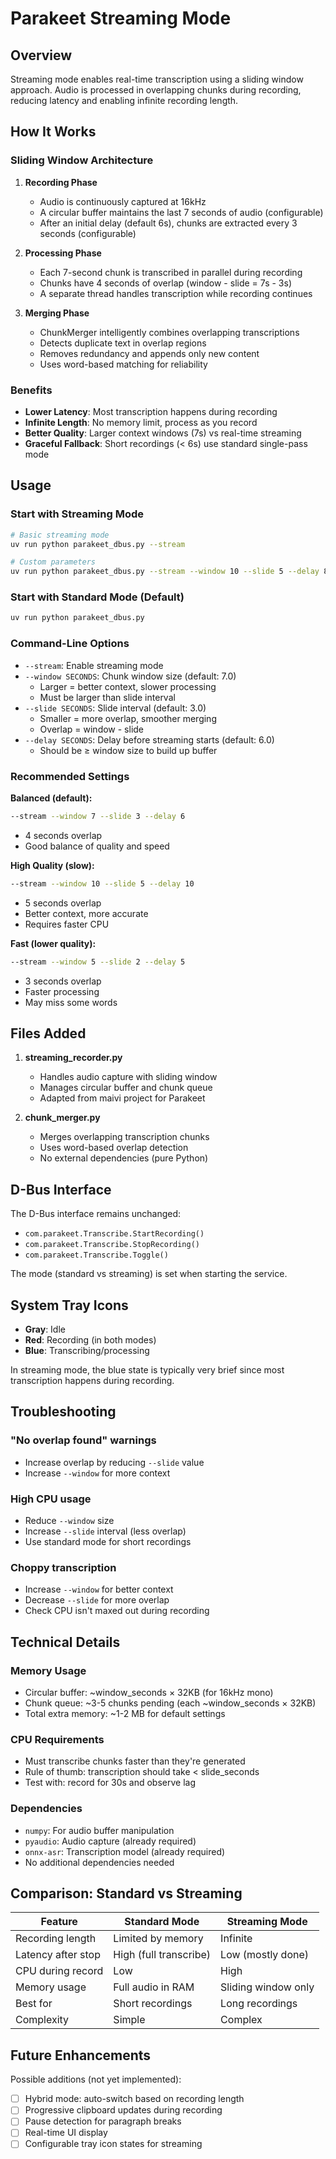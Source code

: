 # Parakeet Streaming Mode

## Overview

Streaming mode enables real-time transcription using a sliding window approach. Audio is processed in overlapping chunks during recording, reducing latency and enabling infinite recording length.

## How It Works

### Sliding Window Architecture

1. **Recording Phase**
   - Audio is continuously captured at 16kHz
   - A circular buffer maintains the last 7 seconds of audio (configurable)
   - After an initial delay (default 6s), chunks are extracted every 3 seconds (configurable)

2. **Processing Phase**
   - Each 7-second chunk is transcribed in parallel during recording
   - Chunks have 4 seconds of overlap (window - slide = 7s - 3s)
   - A separate thread handles transcription while recording continues

3. **Merging Phase**
   - ChunkMerger intelligently combines overlapping transcriptions
   - Detects duplicate text in overlap regions
   - Removes redundancy and appends only new content
   - Uses word-based matching for reliability

### Benefits

- **Lower Latency**: Most transcription happens during recording
- **Infinite Length**: No memory limit, process as you record
- **Better Quality**: Larger context windows (7s) vs real-time streaming
- **Graceful Fallback**: Short recordings (< 6s) use standard single-pass mode

## Usage

### Start with Streaming Mode

```bash
# Basic streaming mode
uv run python parakeet_dbus.py --stream

# Custom parameters
uv run python parakeet_dbus.py --stream --window 10 --slide 5 --delay 8
```

### Start with Standard Mode (Default)

```bash
uv run python parakeet_dbus.py
```

### Command-Line Options

- `--stream`: Enable streaming mode
- `--window SECONDS`: Chunk window size (default: 7.0)
  - Larger = better context, slower processing
  - Must be larger than slide interval
- `--slide SECONDS`: Slide interval (default: 3.0)
  - Smaller = more overlap, smoother merging
  - Overlap = window - slide
- `--delay SECONDS`: Delay before streaming starts (default: 6.0)
  - Should be ≥ window size to build up buffer

### Recommended Settings

**Balanced (default):**
```bash
--stream --window 7 --slide 3 --delay 6
```
- 4 seconds overlap
- Good balance of quality and speed

**High Quality (slow):**
```bash
--stream --window 10 --slide 5 --delay 10
```
- 5 seconds overlap
- Better context, more accurate
- Requires faster CPU

**Fast (lower quality):**
```bash
--stream --window 5 --slide 2 --delay 5
```
- 3 seconds overlap
- Faster processing
- May miss some words

## Files Added

1. **streaming_recorder.py**
   - Handles audio capture with sliding window
   - Manages circular buffer and chunk queue
   - Adapted from maivi project for Parakeet

2. **chunk_merger.py**
   - Merges overlapping transcription chunks
   - Uses word-based overlap detection
   - No external dependencies (pure Python)

## D-Bus Interface

The D-Bus interface remains unchanged:
- `com.parakeet.Transcribe.StartRecording()`
- `com.parakeet.Transcribe.StopRecording()`
- `com.parakeet.Transcribe.Toggle()`

The mode (standard vs streaming) is set when starting the service.

## System Tray Icons

- **Gray**: Idle
- **Red**: Recording (in both modes)
- **Blue**: Transcribing/processing

In streaming mode, the blue state is typically very brief since most transcription happens during recording.

## Troubleshooting

### "No overlap found" warnings
- Increase overlap by reducing `--slide` value
- Increase `--window` for more context

### High CPU usage
- Reduce `--window` size
- Increase `--slide` interval (less overlap)
- Use standard mode for short recordings

### Choppy transcription
- Increase `--window` for better context
- Decrease `--slide` for more overlap
- Check CPU isn't maxed out during recording

## Technical Details

### Memory Usage
- Circular buffer: ~window_seconds × 32KB (for 16kHz mono)
- Chunk queue: ~3-5 chunks pending (each ~window_seconds × 32KB)
- Total extra memory: ~1-2 MB for default settings

### CPU Requirements
- Must transcribe chunks faster than they're generated
- Rule of thumb: transcription should take < slide_seconds
- Test with: record for 30s and observe lag

### Dependencies
- `numpy`: For audio buffer manipulation
- `pyaudio`: Audio capture (already required)
- `onnx-asr`: Transcription model (already required)
- No additional dependencies needed

## Comparison: Standard vs Streaming

| Feature | Standard Mode | Streaming Mode |
|---------|--------------|----------------|
| Recording length | Limited by memory | Infinite |
| Latency after stop | High (full transcribe) | Low (mostly done) |
| CPU during record | Low | High |
| Memory usage | Full audio in RAM | Sliding window only |
| Best for | Short recordings | Long recordings |
| Complexity | Simple | Complex |

## Future Enhancements

Possible additions (not yet implemented):
- [ ] Hybrid mode: auto-switch based on recording length
- [ ] Progressive clipboard updates during recording
- [ ] Pause detection for paragraph breaks
- [ ] Real-time UI display
- [ ] Configurable tray icon states for streaming
